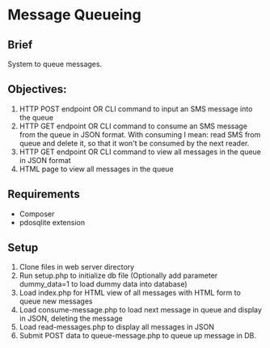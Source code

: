# Message Queueing

## Brief
System to queue messages.

## Objectives:
1. HTTP POST endpoint OR CLI command to input an SMS message into the queue
2. HTTP GET endpoint OR CLI command to consume an SMS message from the queue in JSON format. With consuming I mean: read SMS from queue and delete it, so that it won't be consumed by the next reader.
3. HTTP GET endpoint OR CLI command to view all messages in the queue in JSON format
4. HTML page to view all messages in the queue

## Requirements
- Composer
- pdosqlite extension

## Setup
1. Clone files in web server directory
2. Run setup.php to initialize db file (Optionally add parameter dummy_data=1 to load dummy data into database)
3. Load index.php for HTML view of all messages with HTML form to queue new messages
4. Load consume-message.php to load next message in queue and display in JSON, deleting the message
5. Load read-messages.php to display all messages in JSON
6. Submit POST data to queue-message.php to queue up message in DB.

